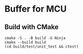 # Buffer for MCU

## Build with CMake

```console
cmake -S . -B build -G Ninja
cmake --build build
(cd build/test/unit_test && ctest)
```
